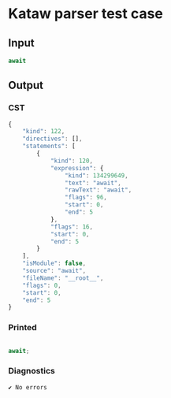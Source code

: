 # Kataw parser test case

## Input

`````js
await
`````

## Output

### CST

```javascript
{
    "kind": 122,
    "directives": [],
    "statements": [
        {
            "kind": 120,
            "expression": {
                "kind": 134299649,
                "text": "await",
                "rawText": "await",
                "flags": 96,
                "start": 0,
                "end": 5
            },
            "flags": 16,
            "start": 0,
            "end": 5
        }
    ],
    "isModule": false,
    "source": "await",
    "fileName": "__root__",
    "flags": 0,
    "start": 0,
    "end": 5
}
```

### Printed

```javascript

await;
```

### Diagnostics

```javascript
✔ No errors
```

